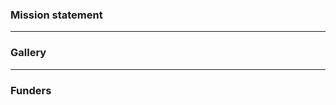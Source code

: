 <!--
.. title: index
.. slug: index
.. date: 2024-11-21 19:29:37 UTC
.. tags: 
.. category: 
.. link: 
.. description: 
.. type: text
-->

### Mission statement

---

### Gallery

---

### Funders
